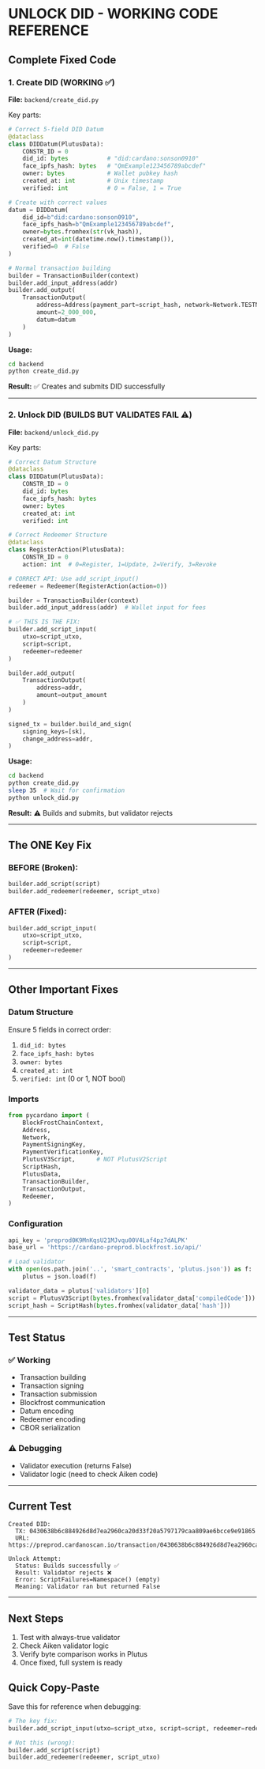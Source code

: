 # UNLOCK DID - WORKING CODE REFERENCE

## Complete Fixed Code

### 1. Create DID (WORKING ✅)

**File:** `backend/create_did.py`

Key parts:
```python
# Correct 5-field DID Datum
@dataclass
class DIDDatum(PlutusData):
    CONSTR_ID = 0
    did_id: bytes           # "did:cardano:sonson0910"
    face_ipfs_hash: bytes   # "QmExample123456789abcdef"
    owner: bytes            # Wallet pubkey hash
    created_at: int         # Unix timestamp
    verified: int           # 0 = False, 1 = True

# Create with correct values
datum = DIDDatum(
    did_id=b"did:cardano:sonson0910",
    face_ipfs_hash=b"QmExample123456789abcdef",
    owner=bytes.fromhex(str(vk_hash)),
    created_at=int(datetime.now().timestamp()),
    verified=0  # False
)

# Normal transaction building
builder = TransactionBuilder(context)
builder.add_input_address(addr)
builder.add_output(
    TransactionOutput(
        address=Address(payment_part=script_hash, network=Network.TESTNET),
        amount=2_000_000,
        datum=datum
    )
)
```

**Usage:**
```bash
cd backend
python create_did.py
```

**Result:** ✅ Creates and submits DID successfully

---

### 2. Unlock DID (BUILDS BUT VALIDATES FAIL ⚠️)

**File:** `backend/unlock_did.py`

Key parts:
```python
# Correct Datum Structure
@dataclass
class DIDDatum(PlutusData):
    CONSTR_ID = 0
    did_id: bytes
    face_ipfs_hash: bytes
    owner: bytes
    created_at: int
    verified: int

# Correct Redeemer Structure
@dataclass
class RegisterAction(PlutusData):
    CONSTR_ID = 0
    action: int  # 0=Register, 1=Update, 2=Verify, 3=Revoke

# CORRECT API: Use add_script_input()
redeemer = Redeemer(RegisterAction(action=0))

builder = TransactionBuilder(context)
builder.add_input_address(addr)  # Wallet input for fees

# ✅ THIS IS THE FIX:
builder.add_script_input(
    utxo=script_utxo,
    script=script,
    redeemer=redeemer
)

builder.add_output(
    TransactionOutput(
        address=addr,
        amount=output_amount
    )
)

signed_tx = builder.build_and_sign(
    signing_keys=[sk],
    change_address=addr,
)
```

**Usage:**
```bash
cd backend
python create_did.py
sleep 35  # Wait for confirmation
python unlock_did.py
```

**Result:** ⚠️ Builds and submits, but validator rejects

---

## The ONE Key Fix

### BEFORE (Broken):
```python
builder.add_script(script)
builder.add_redeemer(redeemer, script_utxo)
```

### AFTER (Fixed):
```python
builder.add_script_input(
    utxo=script_utxo,
    script=script,
    redeemer=redeemer
)
```

---

## Other Important Fixes

### Datum Structure
Ensure 5 fields in correct order:
1. `did_id: bytes`
2. `face_ipfs_hash: bytes`
3. `owner: bytes`
4. `created_at: int`
5. `verified: int` (0 or 1, NOT bool)

### Imports
```python
from pycardano import (
    BlockFrostChainContext,
    Address,
    Network,
    PaymentSigningKey,
    PaymentVerificationKey,
    PlutusV3Script,      # NOT PlutusV2Script
    ScriptHash,
    PlutusData,
    TransactionBuilder,
    TransactionOutput,
    Redeemer,
)
```

### Configuration
```python
api_key = 'preprod0K9MnKqsU21MJvqu00V4Laf4pz7dALPK'
base_url = 'https://cardano-preprod.blockfrost.io/api/'

# Load validator
with open(os.path.join('..', 'smart_contracts', 'plutus.json')) as f:
    plutus = json.load(f)

validator_data = plutus['validators'][0]
script = PlutusV3Script(bytes.fromhex(validator_data['compiledCode']))
script_hash = ScriptHash(bytes.fromhex(validator_data['hash']))
```

---

## Test Status

### ✅ Working
- Transaction building
- Transaction signing
- Transaction submission
- Blockfrost communication
- Datum encoding
- Redeemer encoding
- CBOR serialization

### ⚠️ Debugging
- Validator execution (returns False)
- Validator logic (need to check Aiken code)

---

## Current Test

```
Created DID:
  TX: 0430638b6c884926d8d7ea2960ca20d33f20a5797179caa809ae6bcce9e91865
  URL: https://preprod.cardanoscan.io/transaction/0430638b6c884926d8d7ea2960ca20d33f20a5797179caa809ae6bcce9e91865

Unlock Attempt:
  Status: Builds successfully ✅
  Result: Validator rejects ❌
  Error: ScriptFailures=Namespace() (empty)
  Meaning: Validator ran but returned False
```

---

## Next Steps

1. Test with always-true validator
2. Check Aiken validator logic
3. Verify byte comparison works in Plutus
4. Once fixed, full system is ready

## Quick Copy-Paste

Save this for reference when debugging:

```python
# The key fix:
builder.add_script_input(utxo=script_utxo, script=script, redeemer=redeemer)

# Not this (wrong):
builder.add_script(script)
builder.add_redeemer(redeemer, script_utxo)
```
